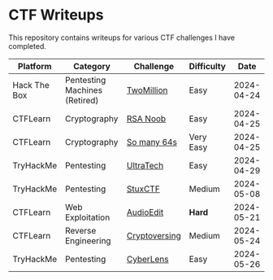 # CTF Writeups

This repository contains writeups for various CTF challenges I have completed.

| Platform | Category | Challenge | Difficulty | Date |
|----------|----------|-----------|------------|------|
| Hack The Box | Pentesting Machines (Retired) | [TwoMillion](writeups/hackthebox/pentesting/twomillion/README.md) | Easy | 2024-04-24 |
| CTFLearn | Cryptography | [RSA Noob](writeups/ctflearn/cryptography/rsa_noob/README.md) | Easy | 2024-04-25 |
| CTFLearn | Cryptography | [So many 64s](writeups/ctflearn/cryptography/so_many_64s/README.md) | Very Easy | 2024-04-25 |
| TryHackMe | Pentesting | [UltraTech](writeups/tryhackme/pentesting/ultratech/README.md) | Easy | 2024-04-29
| TryHackMe | Pentesting | [StuxCTF](writeups/tryhackme/pentesting/StuxCTF/README.md) | Medium | 2024-05-08
| CTFLearn | Web Exploitation | [AudioEdit](writeups/ctflearn/Web/AudioEdit/README.md) | **Hard** | 2024-05-21 |
| CTFLearn | Reverse Engineering | [Cryptoversing](writeups/ctflearn/reverseEngineering/Cryptoversing/README.md) | Medium | 2024-05-24 |
| TryHackMe | Pentesting | [CyberLens](writeups/tryhackme/pentesting/CyberLens/README.md) | Easy | 2024-05-26 |
